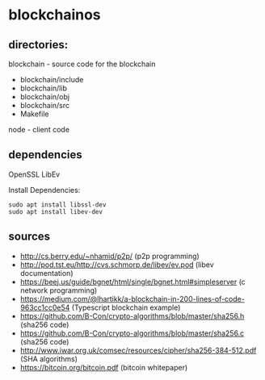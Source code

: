 # blockchainos

## directories:

blockchain - source code for the blockchain
* blockchain/include
* blockchain/lib
* blockchain/obj
* blockchain/src
* Makefile

node - client code

## dependencies
OpenSSL
LibEv

Install Dependencies:
```
sudo apt install libssl-dev
sudo apt install libev-dev
```

## sources
* http://cs.berry.edu/~nhamid/p2p/ (p2p programming)
* http://pod.tst.eu/http://cvs.schmorp.de/libev/ev.pod (libev documentation)
* https://beej.us/guide/bgnet/html/single/bgnet.html#simpleserver (c network programming)
* https://medium.com/@lhartikk/a-blockchain-in-200-lines-of-code-963cc1cc0e54 (Typescript blockchain example) 
* https://github.com/B-Con/crypto-algorithms/blob/master/sha256.h (sha256 code)
* https://github.com/B-Con/crypto-algorithms/blob/master/sha256.c (sha256 code)
* http://www.iwar.org.uk/comsec/resources/cipher/sha256-384-512.pdf (SHA algorithms)
* https://bitcoin.org/bitcoin.pdf (bitcoin whitepaper)
